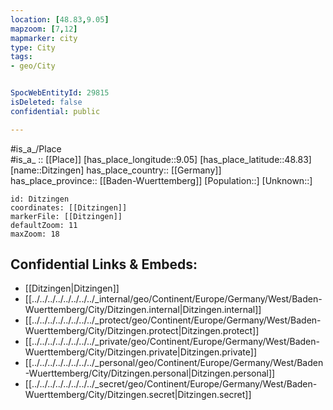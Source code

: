 ```yaml
---
location: [48.83,9.05] 
mapzoom: [7,12] 
mapmarker: city 
type: City
tags:
- geo/City


SpocWebEntityId: 29815
isDeleted: false
confidential: public

---
```

#is_a_/Place  
#is_a_ :: [[Place]] 
[has_place_longitude::9.05] 
[has_place_latitude::48.83] 
[name::Ditzingen] 
has_place_country:: [[Germany]]  
has_place_province:: [[Baden-Wuerttemberg]] 
[Population::] 
[Unknown::] 


```leaflet
id: Ditzingen
coordinates: [[Ditzingen]] 
markerFile: [[Ditzingen]] 
defaultZoom: 11 
maxZoom: 18
```


## Confidential Links & Embeds: 
- [[Ditzingen|Ditzingen]]  
- [[../../../../../../../../_internal/geo/Continent/Europe/Germany/West/Baden-Wuerttemberg/City/Ditzingen.internal|Ditzingen.internal]] 
- [[../../../../../../../../_protect/geo/Continent/Europe/Germany/West/Baden-Wuerttemberg/City/Ditzingen.protect|Ditzingen.protect]] 
- [[../../../../../../../../_private/geo/Continent/Europe/Germany/West/Baden-Wuerttemberg/City/Ditzingen.private|Ditzingen.private]] 
- [[../../../../../../../../_personal/geo/Continent/Europe/Germany/West/Baden-Wuerttemberg/City/Ditzingen.personal|Ditzingen.personal]] 
- [[../../../../../../../../_secret/geo/Continent/Europe/Germany/West/Baden-Wuerttemberg/City/Ditzingen.secret|Ditzingen.secret]] 

